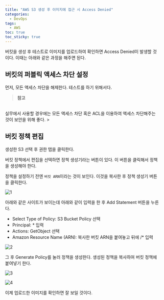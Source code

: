 ```yaml
---
title: "AWS S3 생성 후 이미지에 접근 시 Access Denied"
categories:
  - DevOps
tags:
  - AWS
toc: true
toc_sticky: true
---
```


버킷을 생성 후 테스트로 이미지를 업로드하여 확인하면 Access Denied이 발생할 것이다. 이때는 아래와 같은 과정을 해주면 된다.

## 버킷의 퍼블릭 액세스 차단 설정

먼저, 모든 액세스 차단을 해제한다. 테스트를 하기 위해서다.

> **참고**
<br>
실무에서 사용할 경우에는 모든 액세스 차단 혹은 ACL을 이용하여 액세스 차단해주는 것이 보안을 위해 좋다.
> 

## 버킷 정책 편집

생성한 S3 선택 후 권한 탭을 클릭한다.

버킷 정책에서 편집을 선택하면 정책 생성기라는 버튼이 있다. 이 버튼을 클릭해서 정책을 생성해야 한다.

정책을 설정하기 전엔 `버킷 ARN`이라는 것이 보인다. 이것을 복사한 후 정책 생성기 버튼을 클릭한다.

![1](https://github.com/yessm621/yessm621.github.io/assets/79130276/525dd5a7-10b9-4014-891f-e9b442324c4f)

아래와 같은 사이트가 보이는데 아래와 같이 입력을 한 후 Add Statement 버튼을 누른다.

- Select Type of Policy: S3 Bucket Policy 선택
- Principal: * 입력
- Actions: GetObject 선택
- Amazon Resource Name (ARN): 복사한 버킷 ARN을 붙여놓고 뒤에 /* 입력

![2](https://github.com/yessm621/yessm621.github.io/assets/79130276/78c36eb4-99e2-4574-a956-0282d82cfba2)

그 후 Generate Policy를 눌러 정책을 생성한다. 생성된 정책을 복사하여 버킷 정책에 붙여넣기 한다.

![3](https://github.com/yessm621/yessm621.github.io/assets/79130276/af44dfdb-ceec-440f-90d4-5f5477e2e9c0)

![4](https://github.com/yessm621/yessm621.github.io/assets/79130276/61f38889-6a05-46f1-89f7-d822a8dc5559)

이제 업로드한 이미지를 확인하면 잘 보일 것이다.